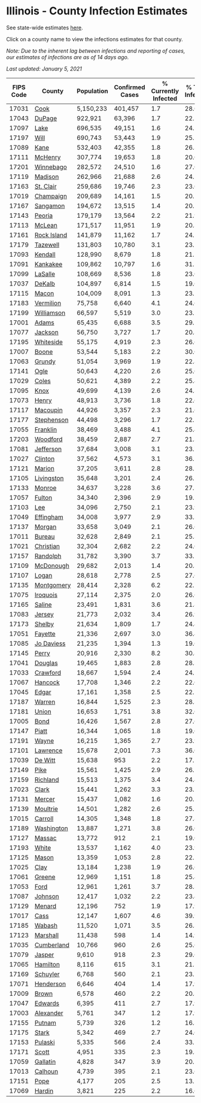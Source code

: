 # Illinois - County Infection Estimates

See state-wide estimates [here](/infections/us-il).

Click on a county name to view the infections estimates for that county.

*Note: Due to the inherent lag between infections and reporting of cases, our estimates of infections are as of 14 days ago.*

*Last updated: January 5, 2021*

|   FIPS Code |                     County |   Population |   Confirmed Cases |   % Currently Infected |   % Total Infected |
|-------------|----------------------------|--------------|-------------------|------------------------|--------------------|
|       17031 |               [Cook](cook) |    5,150,233 |           401,457 |                    1.7 |               28.0 |
|       17043 |           [DuPage](dupage) |      922,921 |            63,396 |                    1.7 |               22.5 |
|       17097 |               [Lake](lake) |      696,535 |            49,151 |                    1.6 |               24.5 |
|       17197 |               [Will](will) |      690,743 |            53,443 |                    1.9 |               25.1 |
|       17089 |               [Kane](kane) |      532,403 |            42,355 |                    1.8 |               26.3 |
|       17111 |         [McHenry](mchenry) |      307,774 |            19,653 |                    1.8 |               20.0 |
|       17201 |     [Winnebago](winnebago) |      282,572 |            24,510 |                    1.6 |               27.0 |
|       17119 |         [Madison](madison) |      262,966 |            21,688 |                    2.6 |               24.2 |
|       17163 |     [St. Clair](st.-clair) |      259,686 |            19,746 |                    2.3 |               23.0 |
|       17019 |     [Champaign](champaign) |      209,689 |            14,161 |                    1.5 |               20.1 |
|       17167 |       [Sangamon](sangamon) |      194,672 |            13,515 |                    1.4 |               20.5 |
|       17143 |           [Peoria](peoria) |      179,179 |            13,564 |                    2.2 |               21.9 |
|       17113 |           [McLean](mclean) |      171,517 |            11,951 |                    1.9 |               20.3 |
|       17161 | [Rock Island](rock-island) |      141,879 |            11,162 |                    1.7 |               24.5 |
|       17179 |       [Tazewell](tazewell) |      131,803 |            10,780 |                    3.1 |               23.2 |
|       17093 |         [Kendall](kendall) |      128,990 |             8,679 |                    1.8 |               21.1 |
|       17091 |       [Kankakee](kankakee) |      109,862 |            10,797 |                    1.6 |               31.5 |
|       17099 |         [LaSalle](lasalle) |      108,669 |             8,536 |                    1.8 |               23.0 |
|       17037 |           [DeKalb](dekalb) |      104,897 |             6,814 |                    1.5 |               19.6 |
|       17115 |             [Macon](macon) |      104,009 |             8,091 |                    1.3 |               23.1 |
|       17183 |     [Vermilion](vermilion) |       75,758 |             6,640 |                    4.1 |               24.6 |
|       17199 |   [Williamson](williamson) |       66,597 |             5,519 |                    3.0 |               23.5 |
|       17001 |             [Adams](adams) |       65,435 |             6,688 |                    3.5 |               29.2 |
|       17077 |         [Jackson](jackson) |       56,750 |             3,727 |                    1.7 |               20.3 |
|       17195 |     [Whiteside](whiteside) |       55,175 |             4,919 |                    2.3 |               26.6 |
|       17007 |             [Boone](boone) |       53,544 |             5,183 |                    2.2 |               30.0 |
|       17063 |           [Grundy](grundy) |       51,054 |             3,969 |                    1.9 |               22.8 |
|       17141 |               [Ogle](ogle) |       50,643 |             4,220 |                    2.6 |               25.0 |
|       17029 |             [Coles](coles) |       50,621 |             4,389 |                    2.2 |               25.4 |
|       17095 |               [Knox](knox) |       49,699 |             4,139 |                    2.6 |               24.3 |
|       17073 |             [Henry](henry) |       48,913 |             3,736 |                    1.8 |               22.6 |
|       17117 |       [Macoupin](macoupin) |       44,926 |             3,357 |                    2.3 |               21.6 |
|       17177 |   [Stephenson](stephenson) |       44,498 |             3,296 |                    1.7 |               22.5 |
|       17055 |       [Franklin](franklin) |       38,469 |             3,488 |                    4.1 |               25.4 |
|       17203 |       [Woodford](woodford) |       38,459 |             2,887 |                    2.7 |               21.3 |
|       17081 |     [Jefferson](jefferson) |       37,684 |             3,008 |                    3.1 |               23.7 |
|       17027 |         [Clinton](clinton) |       37,562 |             4,573 |                    3.1 |               36.5 |
|       17121 |           [Marion](marion) |       37,205 |             3,611 |                    2.8 |               28.2 |
|       17105 |   [Livingston](livingston) |       35,648 |             3,201 |                    2.4 |               26.1 |
|       17133 |           [Monroe](monroe) |       34,637 |             3,228 |                    3.6 |               27.5 |
|       17057 |           [Fulton](fulton) |       34,340 |             2,396 |                    2.9 |               19.7 |
|       17103 |                 [Lee](lee) |       34,096 |             2,750 |                    2.1 |               23.9 |
|       17049 |     [Effingham](effingham) |       34,008 |             3,977 |                    2.9 |               33.3 |
|       17137 |           [Morgan](morgan) |       33,658 |             3,049 |                    2.1 |               26.6 |
|       17011 |           [Bureau](bureau) |       32,628 |             2,849 |                    2.1 |               25.3 |
|       17021 |     [Christian](christian) |       32,304 |             2,682 |                    2.2 |               24.0 |
|       17157 |       [Randolph](randolph) |       31,782 |             3,390 |                    3.7 |               33.5 |
|       17109 |     [McDonough](mcdonough) |       29,682 |             2,013 |                    1.4 |               20.3 |
|       17107 |             [Logan](logan) |       28,618 |             2,778 |                    2.5 |               27.6 |
|       17135 |   [Montgomery](montgomery) |       28,414 |             2,328 |                    6.2 |               22.7 |
|       17075 |       [Iroquois](iroquois) |       27,114 |             2,375 |                    2.0 |               26.6 |
|       17165 |           [Saline](saline) |       23,491 |             1,831 |                    3.6 |               21.8 |
|       17083 |           [Jersey](jersey) |       21,773 |             2,032 |                    3.4 |               26.9 |
|       17173 |           [Shelby](shelby) |       21,634 |             1,809 |                    1.7 |               24.4 |
|       17051 |         [Fayette](fayette) |       21,336 |             2,697 |                    3.0 |               36.4 |
|       17085 |   [Jo Daviess](jo-daviess) |       21,235 |             1,394 |                    1.3 |               19.6 |
|       17145 |             [Perry](perry) |       20,916 |             2,330 |                    8.2 |               30.8 |
|       17041 |         [Douglas](douglas) |       19,465 |             1,883 |                    2.8 |               28.3 |
|       17033 |       [Crawford](crawford) |       18,667 |             1,594 |                    2.4 |               24.5 |
|       17067 |         [Hancock](hancock) |       17,708 |             1,346 |                    2.2 |               22.0 |
|       17045 |             [Edgar](edgar) |       17,161 |             1,358 |                    2.5 |               22.7 |
|       17187 |           [Warren](warren) |       16,844 |             1,525 |                    2.3 |               28.3 |
|       17181 |             [Union](union) |       16,653 |             1,751 |                    3.8 |               32.0 |
|       17005 |               [Bond](bond) |       16,426 |             1,567 |                    2.8 |               27.6 |
|       17147 |             [Piatt](piatt) |       16,344 |             1,065 |                    1.8 |               19.0 |
|       17191 |             [Wayne](wayne) |       16,215 |             1,365 |                    2.7 |               23.9 |
|       17101 |       [Lawrence](lawrence) |       15,678 |             2,001 |                    7.3 |               36.0 |
|       17039 |         [De Witt](de-witt) |       15,638 |               953 |                    2.2 |               17.1 |
|       17149 |               [Pike](pike) |       15,561 |             1,425 |                    2.9 |               26.1 |
|       17159 |       [Richland](richland) |       15,513 |             1,375 |                    3.4 |               24.4 |
|       17023 |             [Clark](clark) |       15,441 |             1,262 |                    3.3 |               23.1 |
|       17131 |           [Mercer](mercer) |       15,437 |             1,082 |                    1.6 |               20.5 |
|       17139 |       [Moultrie](moultrie) |       14,501 |             1,282 |                    2.6 |               25.5 |
|       17015 |         [Carroll](carroll) |       14,305 |             1,348 |                    1.8 |               27.8 |
|       17189 |   [Washington](washington) |       13,887 |             1,271 |                    3.8 |               26.0 |
|       17127 |           [Massac](massac) |       13,772 |               912 |                    2.1 |               19.0 |
|       17193 |             [White](white) |       13,537 |             1,162 |                    4.0 |               23.9 |
|       17125 |             [Mason](mason) |       13,359 |             1,053 |                    2.8 |               22.7 |
|       17025 |               [Clay](clay) |       13,184 |             1,238 |                    1.9 |               26.6 |
|       17061 |           [Greene](greene) |       12,969 |             1,151 |                    1.8 |               25.4 |
|       17053 |               [Ford](ford) |       12,961 |             1,261 |                    3.7 |               28.3 |
|       17087 |         [Johnson](johnson) |       12,417 |             1,032 |                    2.2 |               23.4 |
|       17129 |           [Menard](menard) |       12,196 |               752 |                    1.9 |               17.9 |
|       17017 |               [Cass](cass) |       12,147 |             1,607 |                    4.6 |               39.9 |
|       17185 |           [Wabash](wabash) |       11,520 |             1,071 |                    3.5 |               26.3 |
|       17123 |       [Marshall](marshall) |       11,438 |               598 |                    1.4 |               14.9 |
|       17035 |   [Cumberland](cumberland) |       10,766 |               960 |                    2.6 |               25.6 |
|       17079 |           [Jasper](jasper) |        9,610 |               918 |                    2.3 |               29.6 |
|       17065 |       [Hamilton](hamilton) |        8,116 |               615 |                    3.1 |               21.5 |
|       17169 |       [Schuyler](schuyler) |        6,768 |               560 |                    2.1 |               23.7 |
|       17071 |     [Henderson](henderson) |        6,646 |               404 |                    1.4 |               17.9 |
|       17009 |             [Brown](brown) |        6,578 |               460 |                    2.2 |               20.3 |
|       17047 |         [Edwards](edwards) |        6,395 |               411 |                    2.7 |               17.9 |
|       17003 |     [Alexander](alexander) |        5,761 |               347 |                    1.2 |               17.9 |
|       17155 |           [Putnam](putnam) |        5,739 |               326 |                    1.2 |               16.3 |
|       17175 |             [Stark](stark) |        5,342 |               469 |                    2.7 |               24.6 |
|       17153 |         [Pulaski](pulaski) |        5,335 |               566 |                    2.4 |               33.7 |
|       17171 |             [Scott](scott) |        4,951 |               335 |                    2.3 |               19.3 |
|       17059 |       [Gallatin](gallatin) |        4,828 |               347 |                    3.9 |               20.1 |
|       17013 |         [Calhoun](calhoun) |        4,739 |               395 |                    2.1 |               23.6 |
|       17151 |               [Pope](pope) |        4,177 |               205 |                    2.5 |               13.5 |
|       17069 |           [Hardin](hardin) |        3,821 |               225 |                    2.2 |               16.6 |